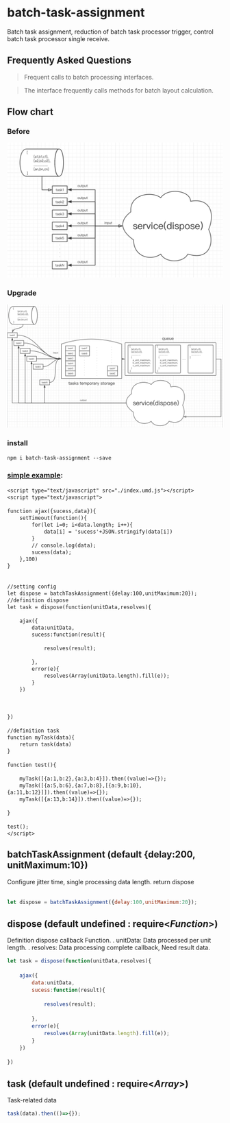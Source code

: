 # batch-task-assignment

Batch task assignment, reduction of batch task processor trigger, control batch task processor single receive.

## Frequently Asked Questions
> Frequent calls to batch processing interfaces.

> The interface frequently calls methods for batch layout calculation.

## Flow chart
### Before
![before](./image/before.png)
### Upgrade
![upgrade](./image/upgrade.png)

### install
```
npm i batch-task-assignment --save
```

### [simple example](https://github.com/dengbupapapa/batch-task-assignment/blob/master/test.html):

```
<script type="text/javascript" src="./index.umd.js"></script>
<script type="text/javascript">

function ajax({sucess,data}){
    setTimeout(function(){
        for(let i=0; i<data.length; i++){
            data[i] = 'sucess'+JSON.stringify(data[i])
        }
        // console.log(data);
        sucess(data);
    },100)
}


//setting config
let dispose = batchTaskAssignment({delay:100,unitMaximum:20});
//definition dispose
let task = dispose(function(unitData,resolves){

    ajax({
        data:unitData,
        sucess:function(result){

            resolves(result);

        },
        error(e){
            resolves(Array(unitData.length).fill(e));
        }
    })



})

//definition task
function myTask(data){
    return task(data)
}

function test(){

    myTask([{a:1,b:2},{a:3,b:4}]).then((value)=>{});
    myTask([{a:5,b:6},{a:7,b:8},[{a:9,b:10},{a:11,b:12}]]).then((value)=>{});
    myTask([{a:13,b:14}]).then((value)=>{});

}

test();
</script>
```

## batchTaskAssignment (default {delay:200, unitMaximum:10})

Configure jitter time, single processing data length. return dispose

``` js

let dispose = batchTaskAssignment({delay:100,unitMaximum:20});

```

## dispose (default undefined : require<*Function*>)

Definition dispose callback Function.
    . unitData: Data processed per unit length.
    . resolves: Data processing complete callback, Need result data.

``` js
let task = dispose(function(unitData,resolves){

    ajax({
        data:unitData,
        sucess:function(result){

            resolves(result);

        },
        error(e){
            resolves(Array(unitData.length).fill(e));
        }
    })

})
```
## task (default undefined : require<*Array*>)

Task-related data

``` js
task(data).then(()=>{});
```
